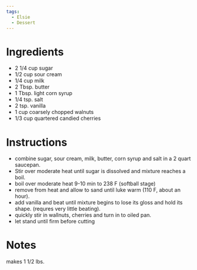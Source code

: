 ```yaml
---
tags:
  - Elsie
  - Dessert
---
```

# Ingredients
- 2 1/4 cup sugar
- 1/2 cup sour cream
- 1/4 cup milk
- 2 Tbsp. butter
- 1 Tbsp. light corn syrup
- 1/4 tsp. salt
- 2 tsp. vanilla
- 1 cup coarsely chopped walnuts
- 1/3 cup quartered candied cherries
# Instructions
- combine sugar, sour cream, milk, butter, corn syrup and salt in a 2 quart saucepan. 
- Stir over moderate heat until sugar is dissolved and mixture reaches a boil.
- boil over moderate heat 9-10 min to 238 F (softball stage)
- remove from heat and allow to sand until luke warm (110 F,  about an hour).
- add vanilla and beat until mixture begins to lose its gloss and hold its shape. (requres very little beating).
- quickly stir in wallnuts, cherries and turn in to oiled pan.
- let stand until firm before cutting
# Notes
makes 1 1/2 lbs.